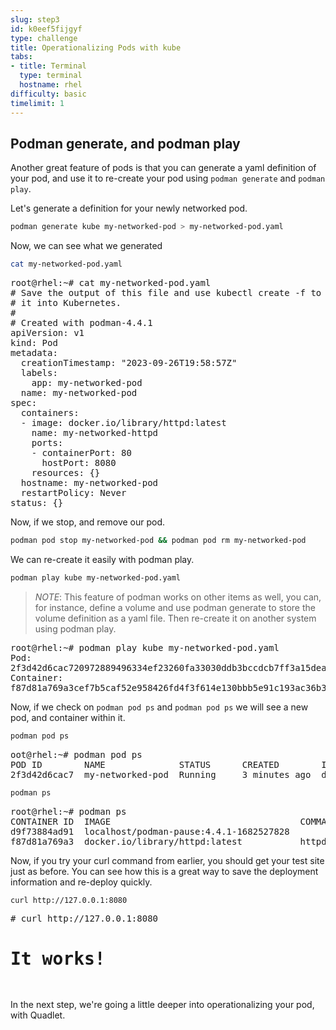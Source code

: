 ```yaml
---
slug: step3
id: k0eef5fijgyf
type: challenge
title: Operationalizing Pods with kube
tabs:
- title: Terminal
  type: terminal
  hostname: rhel
difficulty: basic
timelimit: 1
---
```

## Podman generate, and podman play
Another great feature of pods is that you can generate a yaml definition of your pod, and use it to re-create your pod using `podman generate` and `podman play`.

Let's generate a definition for your newly networked pod.

```bash
podman generate kube my-networked-pod > my-networked-pod.yaml
```

Now, we can see what we generated

```bash
cat my-networked-pod.yaml
```

<pre>
root@rhel:~# cat my-networked-pod.yaml
# Save the output of this file and use kubectl create -f to import
# it into Kubernetes.
#
# Created with podman-4.4.1
apiVersion: v1
kind: Pod
metadata:
  creationTimestamp: "2023-09-26T19:58:57Z"
  labels:
    app: my-networked-pod
  name: my-networked-pod
spec:
  containers:
  - image: docker.io/library/httpd:latest
    name: my-networked-httpd
    ports:
    - containerPort: 80
      hostPort: 8080
    resources: {}
  hostname: my-networked-pod
  restartPolicy: Never
status: {}
</pre>
Now, if we stop, and remove our pod.

```bash
podman pod stop my-networked-pod && podman pod rm my-networked-pod
```

We can re-create it easily with podman play.

```bash
podman play kube my-networked-pod.yaml
```

>_NOTE_: This feature of podman works on other items as well, you can, for instance, define a volume and use podman generate to store the volume definition as a yaml file.  Then re-create it on another system using podman play.

<pre>
root@rhel:~# podman play kube my-networked-pod.yaml
Pod:
2f3d42d6cac720972889496334ef23260fa33030ddb3bccdcb7ff3a15dea07ac
Container:
f87d81a769a3cef7b5caf52e958426fd4f3f614e130bbb5e91c193ac36b3a27d
</pre>

Now, if we check on `podman pod ps` and `podman pod ps` we will see a new pod, and container within it.

```bash
podman pod ps
```
<pre>
oot@rhel:~# podman pod ps
POD ID        NAME              STATUS      CREATED        INFRA ID      # OF CONTAINERS
2f3d42d6cac7  my-networked-pod  Running     3 minutes ago  d9f73884ad91  2
</pre>

```bash
podman ps
```
<pre>
root@rhel:~# podman ps
CONTAINER ID  IMAGE                                    COMMAND           CREATED        STATUS        PORTS                 NAMES
d9f73884ad91  localhost/podman-pause:4.4.1-1682527828                    3 minutes ago  Up 3 minutes  0.0.0.0:8080->80/tcp  2f3d42d6cac7-infra
f87d81a769a3  docker.io/library/httpd:latest           httpd-foreground  3 minutes ago  Up 3 minutes  0.0.0.0:8080->80/tcp  my-networked-pod-my-networked-httpd
</pre>

Now, if you try your curl command from earlier, you should get your test site just as before.  You can see how this is a great way to save the deployment information and re-deploy quickly.

```bash
curl http://127.0.0.1:8080
```

<pre>
# curl http://127.0.0.1:8080
<html><body><h1>It works!</h1></body></html>
</pre>


In the next step, we're going a little deeper into operationalizing your pod, with Quadlet.
